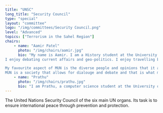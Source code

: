 ```yaml
---
title: "UNSC"
long_title: "Security Council"
type: "special"
layout: "committee"
logo: "/img/committees/Security Council.png"
level: "Advanced"
topics: ["Terrorism in the Sahel Region"]
chairs:
    - name: "Aamir Patel"
      photo: "/img/chairs/aamir.jpg"
      bio: "My name is Aamir. I am a History student at the University of Nottingham.
I enjoy debating current affairs and geo-politics. I enjoy travelling because of the insight it provides into other cultures. 

My favourite aspect of MUN is the diverse people and opinions that it attracts.
MUN is a society that allows for dialouge and debate and that is what makes it special."
    - name: "Prathu"
      photo: "/img/chairs/prathu.jpg"
      bio: "I am Prathu, a computer science student at the University of Nottingham. I've been passionate about MUNs since my high school days, particularly in Security Council. This committee demands delegates to be of the highest calibre, to be quick and precise in their thinking to tackle some of the most critical issues in the world. As a Chair, I envision creating a stimulating yet welcoming environment where delegates engage in high-level debates, and enjoy their MUN experience."
---
```


The United Nations Security Council of the six main UN organs. Its task is to ensure international peace through prevention and protection. 
